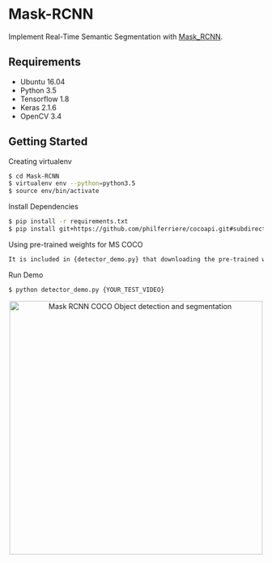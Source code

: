 # Mask-RCNN
Implement Real-Time Semantic Segmentation with [Mask_RCNN](https://github.com/matterport/Mask_RCNN).

## Requirements
- Ubuntu 16.04
- Python 3.5
- Tensorflow 1.8
- Keras 2.1.6
- OpenCV 3.4


## Getting Started
Creating virtualenv
```bash
$ cd Mask-RCNN
$ virtualenv env --python=python3.5
$ source env/bin/activate
```

Install Dependencies
```bash
$ pip install -r requirements.txt
$ pip install git+https://github.com/philferriere/cocoapi.git#subdirectory=PythonAPI
```

Using pre-trained weights for MS COCO
```bash
It is included in {detector_demo.py} that downloading the pre-trained weights for MS COCO.
```

Run Demo
```bash
$ python detector_demo.py {YOUR_TEST_VIDEO}
```
<div align="center">
  <a href="https://www.youtube.com/watch?v=SJ_ri0njoHc"><img src="https://img.youtube.com/vi/SJ_ri0njoHc/0.jpg" alt="Mask RCNN COCO Object detection and segmentation
" width="500"></a>
</div>
